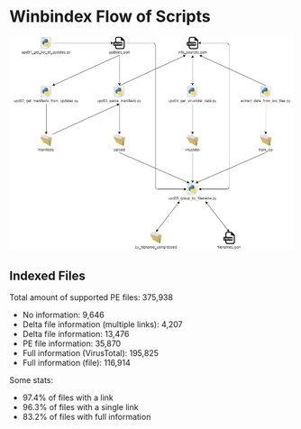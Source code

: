 # Winbindex Flow of Scripts

![winbindex-scripts-flow.png](winbindex-scripts-flow.png)

## Indexed Files

<!--FileStats-->
Total amount of supported PE files: 375,938

* No information: 9,646
* Delta file information (multiple links): 4,207
* Delta file information: 13,476
* PE file information: 35,870
* Full information (VirusTotal): 195,825
* Full information (file): 116,914

Some stats:

* 97.4% of files with a link
* 96.3% of files with a single link
* 83.2% of files with full information
<!--/FileStats-->
